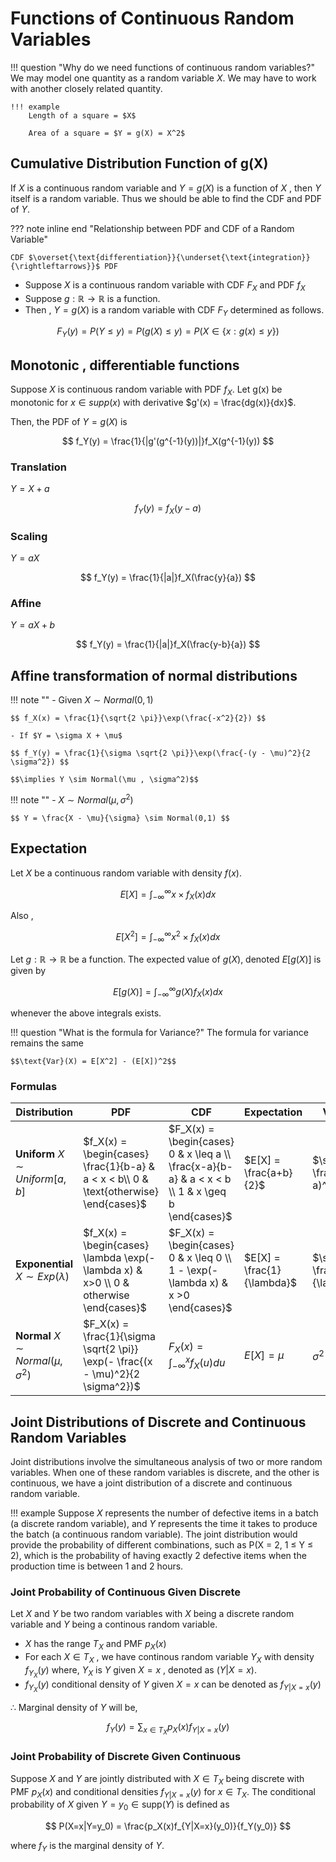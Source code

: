 ##
# Functions of Continuous Random Variables 

!!! question "Why do we need functions of continuous random variables?"
    We may model one quantity as a random variable $X$. We may have to work with 
    another closely related quantity.
    
    !!! example 
        Length of a square = $X$

        Area of a square = $Y = g(X) = X^2$

## Cumulative Distribution Function of g(X)
If $X$ is a continuous random variable and $Y=g(X)$ is a function of $X$ , then $Y$ itself is 
a random variable. Thus we should be able to find the CDF and PDF of $Y$.

??? note inline end "Relationship between PDF and CDF of a Random Variable"
    <!-- CDF $\xrightleftharpoons[\text{integration}]{\text{differentiation}}$ PDF -->


    CDF $\overset{\text{differentiation}}{\underset{\text{integration}}{\rightleftarrows}}$ PDF


- Suppose $X$ is a continuous random variable with CDF $F_X$ and PDF $f_X$
- Suppose $g : \mathbb{R} \to \mathbb{R}$ is a function.
- Then , $Y = g(X)$ is a random variable with CDF $F_Y$ determined as follows.

$$ F_Y(y) = P(Y \leq y) = P(g(X) \leq y) = P(X \in \{x:g(x) \leq y\}) $$

## Monotonic , differentiable functions 
Suppose $X$ is continuous random variable with PDF $f_X$.
Let g(x) be monotonic for $x \in supp(x)$ with derivative $g'(x) = \frac{dg(x)}{dx}$. 

Then, the PDF of $Y = g(X)$ is 

$$ f_Y(y) = \frac{1}{|g'(g^{-1}(y))|}f_X(g^{-1}(y)) $$

### Translation 
$Y = X + a$

$$ f_Y(y) = f_X(y-a) $$

### Scaling 
$Y = aX$

$$ f_Y(y) = \frac{1}{|a|}f_X(\frac{y}{a}) $$

### Affine
$Y = aX + b$

$$ f_Y(y) = \frac{1}{|a|}f_X(\frac{y-b}{a}) $$

## Affine transformation of normal distributions 
!!! note ""
    - Given $X \sim Normal(0,1)$

    $$ f_X(x) = \frac{1}{\sqrt{2 \pi}}\exp(\frac{-x^2}{2}) $$

    - If $Y = \sigma X + \mu$

    $$ f_Y(y) = \frac{1}{\sigma \sqrt{2 \pi}}\exp(\frac{-(y - \mu)^2}{2 \sigma^2}) $$

    $$\implies Y \sim Normal(\mu , \sigma^2)$$

!!! note ""
    - $X \sim Normal(\mu , \sigma^2)$

    $$ Y = \frac{X - \mu}{\sigma} \sim Normal(0,1) $$

## Expectation 
Let $X$ be a continuous random variable with density $f(x)$. 

$$E[X] = \int^{\infty}_{- \infty} x \times f_X(x)dx$$

Also ,

$$E[X^2] = \int^{\infty}_{- \infty} x^2 \times f_X(x)dx$$

Let $g : \mathbb{R} \to \mathbb{R}$ be a function. The expected value of $g(X)$, denoted $E[g(X)]$ is given by 

$$ E[g(X)] = \int^{\infty}_{ - \infty} g(X)f_X(x)dx $$

whenever the above integrals exists.

!!! question "What is the formula for Variance?"
    The formula for variance remains the same

    $$\text{Var}(X) = E[X^2] - (E[X])^2$$

### Formulas 
| Distribution                                      | PDF                                                                                   | CDF                                                                                              | Expectation                | Variance                         |
|---------------------------------------------------|---------------------------------------------------------------------------------------|--------------------------------------------------------------------------------------------------|----------------------------|----------------------------------|
| **Uniform**       $X \sim Uniform[a,b]$           | $f_X(x) = \begin{cases} \frac{1}{b-a} & a < x < b\\ 0 & \text{otherwise} \end{cases}$ | $F_X(x) = \begin{cases} 0 & x \leq a \\ \frac{x-a}{b-a} & a < x < b \\ 1 & x \geq b \end{cases}$ | $E[X] = \frac{a+b}{2}$     | $\sigma^2 = \frac{(b-a)^2}{2}$   |
| **Exponential**   $X \sim Exp(\lambda)$           | $f_X(x) = \begin{cases} \lambda \exp(-\lambda x) & x>0 \\ 0 & otherwise \end{cases}$  | $F_X(x) = \begin{cases} 0 & x \leq 0 \\ 1 - \exp(-\lambda x) & x >0 \end{cases}$                 | $E[X] = \frac{1}{\lambda}$ | $\sigma^2 = \frac{1}{\lambda^2}$ |
| **Normal**        $X \sim Normal(\mu , \sigma^2)$ | $F_X(x) = \frac{1}{\sigma \sqrt{2 \pi}} \exp(- \frac{(x - \mu)^2}{2 \sigma^2})$       | $F_X(x) = \int^{x}_{- \infty} f_X(u)du$                                                          | $E[X] = \mu$               | $\sigma^2$                       |

## Joint Distributions of Discrete and Continuous Random Variables 
Joint distributions involve the simultaneous analysis of two or more random variables. 
When one of these random variables is discrete, and the other is continuous, 
we have a joint distribution of a discrete and continuous random variable.

!!! example 
    Suppose $X$ represents the number of defective items in a batch (a discrete random variable), 
    and $Y$ represents the time it takes to produce the batch (a continuous random variable). 
    The joint distribution would provide the probability of different combinations, such as P(X = 2, 1 ≤ Y ≤ 2),
    which is the probability of having exactly 2 defective items when the production time is between 1 and 2 hours.

### Joint Probability of Continuous Given Discrete 
Let $X$ and $Y$ be two random variables with $X$ being a discrete random variable and $Y$ being a continous random variable.

- $X$ has the range $T_X$ and PMF $p_X(x)$
- For each $X \in T_X$ , we have continous random variable $Y_X$ with density $f_{Y_X}(y)$ where,
$Y_X$ is $Y$ given $X=x$ , denoted as $(Y|X=x)$.
- $f_{Y_X}(y)$ conditional density of $Y$ given $X=x$ can be denoted as $f_{Y|X=x}(y)$

$\therefore$ Marginal density of $Y$ will be,

$$ f_Y(y) = \sum_{x \in T_X} p_X(x)f_{Y|X=x}(y) $$

### Joint Probability of Discrete Given Continuous 
Suppose $X$ and $Y$ are jointly distributed with $X \in T_X$ being discrete with PMF 
$p_X(x)$ and conditional densities $f_{Y|X=x}(y)$ for $x \in T_X$. The conditional 
probability of $X$ given $Y =y_0 \in \text{supp}(Y)$  is defined as 

$$ P(X=x|Y=y_0) = \frac{p_X(x)f_{Y|X=x}(y_0)}{f_Y(y_0)} $$

where $f_Y$ is the marginal density of $Y$.
